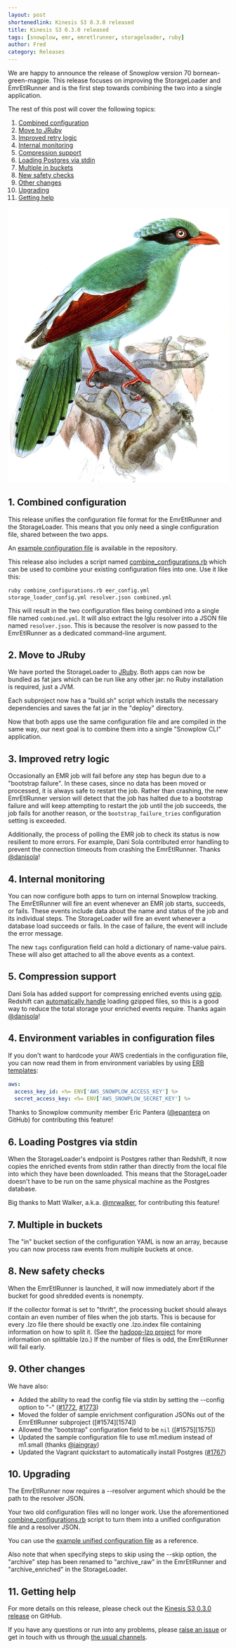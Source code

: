 ```yaml
---
layout: post
shortenedlink: Kinesis S3 0.3.0 released
title: Kinesis S3 0.3.0 released
tags: [snowplow, emr, emretlrunner, storageloader, ruby]
author: Fred
category: Releases
---
```


We are happy to announce the release of Snowplow version 70 bornean-green-magpie. This release focuses on improving the StorageLoader and EmrEtlRunner and is the first step towards combining the two into a single application.

The rest of this post will cover the following topics:

1. [Combined configuration](/blog/2015/xx/xx/snowplow-r70-bornean-green-magpie-released#combinedConfiguration)
2. [Move to JRuby](/blog/2015/xx/xx/snowplow-r70-bornean-green-magpie-released#jruby)
3. [Improved retry logic](/blog/2015/xx/xx/snowplow-r70-bornean-green-magpie-released#retries)
4. [Internal monitoring](/blog/2015/xx/xx/snowplow-r70-bornean-green-magpie-released#monitoring)
5. [Compression support](/blog/2015/xx/xx/snowplow-r70-bornean-green-magpie-released#compression)
6. [Loading Postgres via stdin](/blog/2015/xx/xx/snowplow-r70-bornean-green-magpie-released#postgresStdin)
7. [Multiple in buckets](/blog/2015/xx/xx/snowplow-r70-bornean-green-magpie-released#multipleInBuckets)
8. [New safety checks](/blog/2015/xx/xx/snowplow-r70-bornean-green-magpie-released#safetyChecks)
9. [Other changes](/blog/2015/xx/xx/snowplow-r70-bornean-green-magpie-released#other-changes)
10. [Upgrading](/blog/2015/xx/xx/snowplow-r70-bornean-green-magpie-released#upgrading)
11. [Getting help](/blog/2015/xx/xx/snowplow-r70-bornean-green-magpie-released#help)

![bornean-green-magpie][bornean-green-magpie]

<!--more-->

<h2 id="combinedConfiguration">1. Combined configuration</h2>

This release unifies the configuration file format for the EmrEtlRunner and the StorageLoader. This means that you only need a single configuration file, shared between the two apps.

An [example configuration file][example-config] is available in the repository.

This release also includes a script named [combine_configurations.rb][combine_configurations] which can be used to combine your existing configuration files into one. Use it like this:

```
ruby combine_configurations.rb eer_config.yml storage_loader_config.yml resolver.json combined.yml
```

This will result in the two configuration files being combined into a single file named `combined.yml`. It will also extract the Iglu resolver into a JSON file named `resolver.json`. This is because the resolver is now passed to the EmrEtlRunner as a dedicated command-line argument.

<h2 id="jruby">2. Move to JRuby</h2>

We have ported the StorageLoader to [JRuby][jruby]. Both apps can now be bundled as fat jars which can be run like any other jar: no Ruby installation is required, just a JVM.

Each subproject now has a "build.sh" script which installs the necessary dependencies and saves the fat jar in the "deploy" directory.

Now that both apps use the same configuration file and are compiled in the same way, our next goal is to combine them into a single "Snowplow CLI" application.

<h2 id="retries">3. Improved retry logic</h2>

Occasionally an EMR job will fail before any step has begun due to a "bootstrap failure". In these cases, since no data has been moved or processed, it is always safe to restart the job. Rather than crashing, the new EmrEtlRunner version will detect that the job has halted due to a bootstrap failure and will keep attempting to restart the job until the job succeeds, the job fails for another reason, or the `bootstrap_failure_tries` configuration setting is exceeded.

Additionally, the process of polling the EMR job to check its status is now resilient to more errors. For example, Dani Sola contributed error handling to prevent the connection timeouts from crashing the EmrEtlRunner. Thanks [@danisola][danisola]!

<h2 id="monitoring">4. Internal monitoring</h2>

You can now configure both apps to turn on internal Snowplow tracking. The EmrEtlRunner will fire an event whenever an EMR job starts, succeeds, or fails. These events include data about the name and status of the job and its individual steps. The StorageLoader will fire an event whenever a database load succeeds or fails. In the case of failure, the event will include the error message.

The new `tags` configuration field can hold a dictionary of name-value pairs. These will also get attached to all the above events as a context.

<h2 id="compression">5. Compression support</h2>

Dani Sola has added support for compressing enriched events using [gzip][gzip]. Redshift can [automatically handle][redshift-load-compressed] loading gzipped files, so this is a good way to reduce the total storage your enriched events require. Thanks again [@danisola][danisola]!

<h2 id="environmentVariables">4. Environment variables in configuration files</h2>

If you don't want to hardcode your AWS credentials in the configuration file, you can now read them in from environment variables by using [ERB templates][erb]:

```yml
aws:
  access_key_id: <%= ENV['AWS_SNOWPLOW_ACCESS_KEY'] %>
  secret_access_key: <%= ENV['AWS_SNOWPLOW_SECRET_KEY'] %>
```

Thanks to Snowplow community member Eric Pantera ([@epantera][epantera] on GitHub) for contributing this feature!

<h2 id="postgresStdin">6. Loading Postgres via stdin</h2>

When the StorageLoader's endpoint is Postgres rather than Redshift, it now copies the enriched events from stdin rather than directly from the local file into which they have been downloaded. This means that the StorageLoader doesn't have to be run on the same physical machine as the Postgres database.

Big thanks to Matt Walker, a.k.a. [@mrwalker][mrwalker], for contributing this feature!

<h2 id="multipleInBuckets">7. Multiple in buckets</h2>

The "in" bucket section of the configuration YAML is now an array, because you can now process raw events from multiple buckets at once.

<h2 id="safetyChecks">8. New safety checks</h2>

When the EmrEtlRunner is launched, it will now immediately abort if the bucket for good shredded events is nonempty.

If the collector format is set to "thrift", the processing bucket should always contain an even number of files when the job starts. This is because for every .lzo file there should be exactly one .lzo.index file containing information on how to split it. (See the [hadoop-lzo project][hadoop-lzo] for more information on splittable lzo.) If the number of files is odd, the EmrEtlRunner will fail early.

<h2 id="other">9. Other changes</h2>

We have also:

* Added the ability to read the config file via stdin by setting the --config option to "-" ([#1772][1772], [#1773][1773])
* Moved the folder of sample enrichment configuration JSONs out of the EmrEtlRunner subproject ([#1574][1574])
* Allowed the "bootstrap" configuration field to be `nil` ([#1575][1575])
* Updated the sample configuration file to use m1.medium instead of m1.small (thanks [@iaingray][iaingray])
* Updated the Vagrant quickstart to automatically install Postgres ([#1767][1767])

<h2 id="upgrading">10. Upgrading</h2>

The EmrEtlRunner now requires a --resolver argument which should be the path to the resolver JSON.

Your two old configuration files will no longer work. Use the aforementioned [combine_configurations.rb][combine_configurations] script to turn them into a unified configuration file and a resolver JSON.

You can use the [example unified configuration file][example-config] as a reference.

Also note that when specifying steps to skip using the --skip option, the "archive" step has been renamed to "archive_raw" in the EmrEtlRunner and "archive_enriched" in the StorageLoader.

<h2 id="help">11. Getting help</h2>

For more details on this release, please check out the [Kinesis S3 0.3.0 release][0.3.0-release] on GitHub. 

If you have any questions or run into any problems, please [raise an issue][issues] or get in touch with us through [the usual channels][talk-to-us].

[bornean-green-magpie]: /assets/img/blog/2015/06/bornean-green-magpie.jpg
[example-config]: https://github.com/snowplow/snowplow/blob/master/3-enrich/emr-etl-runner/config/config.yml.sample
[issues]: https://github.com/snowplow/kinesis-s3/issues
[talk-to-us]: https://github.com/snowplow/kinesis-s3/wiki/Talk-to-us
[0.3.0-release]: https://github.com/snowplow/kinesis-s3/releases/tag/0.3.0
[combine_configurations]: https://github.com/snowplow/snowplow/blob/master/3-enrich/emr-etl-runner/config/combine_configurations.rb
[jruby]: http://jruby.org/
[epantera]: https://github.com/epantera
[danisola]: https://github.com/danisola
[mrwalker]: https://github.com/mrwalker
[iaingray]: https://github.com/iaingray
[erb]: http://ruby-doc.org/stdlib-2.2.2/libdoc/erb/rdoc/ERB.html
[gzip]: http://www.gzip.org/
[lzo]: http://docs.aws.amazon.com/redshift/latest/dg/lzo-encoding.html
[redshift-load-compressed]: http://docs.aws.amazon.com/redshift/latest/dg/t_loading-gzip-compressed-data-files-from-S3.html
[hadoop-lzo]: https://github.com/twitter/hadoop-lzo

[1767]: https://github.com/snowplow/snowplow/issues/1767
[1772]: https://github.com/snowplow/snowplow/issues/1772
[1773]: https://github.com/snowplow/snowplow/issues/1773
